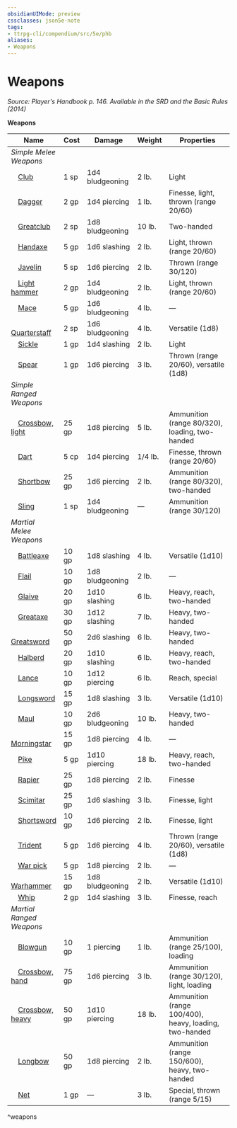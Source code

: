 ```yaml
---
obsidianUIMode: preview
cssclasses: json5e-note
tags:
- ttrpg-cli/compendium/src/5e/phb
aliases:
- Weapons
---
```

# Weapons
*Source: Player's Handbook p. 146. Available in the <span title='Systems Reference Document (5.1)'>SRD</span> and the Basic Rules (2014)* 

**Weapons**

| Name | Cost | Damage | Weight | Properties |
|------|------|--------|--------|------------|
| *Simple Melee Weapons* |  |  |  |  |
| &emsp;[Club](/3-Mechanics/CLI/items/club-xphb.md) | 1 sp | 1d4 bludgeoning | 2 lb. | Light |
| &emsp;[Dagger](/3-Mechanics/CLI/items/dagger-xphb.md) | 2 gp | 1d4 piercing | 1 lb. | Finesse, light, thrown (range 20/60) |
| &emsp;[Greatclub](/3-Mechanics/CLI/items/greatclub-xphb.md) | 2 sp | 1d8 bludgeoning | 10 lb. | Two-handed |
| &emsp;[Handaxe](/3-Mechanics/CLI/items/handaxe-xphb.md) | 5 gp | 1d6 slashing | 2 lb. | Light, thrown (range 20/60) |
| &emsp;[Javelin](/3-Mechanics/CLI/items/javelin-xphb.md) | 5 sp | 1d6 piercing | 2 lb. | Thrown (range 30/120) |
| &emsp;[Light hammer](/3-Mechanics/CLI/items/light-hammer-xphb.md) | 2 gp | 1d4 bludgeoning | 2 lb. | Light, thrown (range 20/60) |
| &emsp;[Mace](/3-Mechanics/CLI/items/mace-xphb.md) | 5 gp | 1d6 bludgeoning | 4 lb. | — |
| &emsp;[Quarterstaff](/3-Mechanics/CLI/items/quarterstaff-xphb.md) | 2 sp | 1d6 bludgeoning | 4 lb. | Versatile (1d8) |
| &emsp;[Sickle](/3-Mechanics/CLI/items/sickle-xphb.md) | 1 gp | 1d4 slashing | 2 lb. | Light |
| &emsp;[Spear](/3-Mechanics/CLI/items/spear-xphb.md) | 1 gp | 1d6 piercing | 3 lb. | Thrown (range 20/60), versatile (1d8) |
| *Simple Ranged Weapons* |  |  |  |  |
| &emsp;[Crossbow, light](/3-Mechanics/CLI/items/light-crossbow-xphb.md) | 25 gp | 1d8 piercing | 5 lb. | Ammunition (range 80/320), loading, two-handed |
| &emsp;[Dart](/3-Mechanics/CLI/items/dart-xphb.md) | 5 cp | 1d4 piercing | 1/4 lb. | Finesse, thrown (range 20/60) |
| &emsp;[Shortbow](/3-Mechanics/CLI/items/shortbow-xphb.md) | 25 gp | 1d6 piercing | 2 lb. | Ammunition (range 80/320), two-handed |
| &emsp;[Sling](/3-Mechanics/CLI/items/sling-xphb.md) | 1 sp | 1d4 bludgeoning | — | Ammunition (range 30/120) |
| *Martial Melee Weapons* |  |  |  |  |
| &emsp;[Battleaxe](/3-Mechanics/CLI/items/battleaxe-xphb.md) | 10 gp | 1d8 slashing | 4 lb. | Versatile (1d10) |
| &emsp;[Flail](/3-Mechanics/CLI/items/flail-xphb.md) | 10 gp | 1d8 bludgeoning | 2 lb. | — |
| &emsp;[Glaive](/3-Mechanics/CLI/items/glaive-xphb.md) | 20 gp | 1d10 slashing | 6 lb. | Heavy, reach, two-handed |
| &emsp;[Greataxe](/3-Mechanics/CLI/items/greataxe-xphb.md) | 30 gp | 1d12 slashing | 7 lb. | Heavy, two-handed |
| &emsp;[Greatsword](/3-Mechanics/CLI/items/greatsword-xphb.md) | 50 gp | 2d6 slashing | 6 lb. | Heavy, two-handed |
| &emsp;[Halberd](/3-Mechanics/CLI/items/halberd-xphb.md) | 20 gp | 1d10 slashing | 6 lb. | Heavy, reach, two-handed |
| &emsp;[Lance](/3-Mechanics/CLI/items/lance-xphb.md) | 10 gp | 1d12 piercing | 6 lb. | Reach, special |
| &emsp;[Longsword](/3-Mechanics/CLI/items/longsword-xphb.md) | 15 gp | 1d8 slashing | 3 lb. | Versatile (1d10) |
| &emsp;[Maul](/3-Mechanics/CLI/items/maul-xphb.md) | 10 gp | 2d6 bludgeoning | 10 lb. | Heavy, two-handed |
| &emsp;[Morningstar](/3-Mechanics/CLI/items/morningstar-xphb.md) | 15 gp | 1d8 piercing | 4 lb. | — |
| &emsp;[Pike](/3-Mechanics/CLI/items/pike-xphb.md) | 5 gp | 1d10 piercing | 18 lb. | Heavy, reach, two-handed |
| &emsp;[Rapier](/3-Mechanics/CLI/items/rapier-xphb.md) | 25 gp | 1d8 piercing | 2 lb. | Finesse |
| &emsp;[Scimitar](/3-Mechanics/CLI/items/scimitar-xphb.md) | 25 gp | 1d6 slashing | 3 lb. | Finesse, light |
| &emsp;[Shortsword](/3-Mechanics/CLI/items/shortsword-xphb.md) | 10 gp | 1d6 piercing | 2 lb. | Finesse, light |
| &emsp;[Trident](/3-Mechanics/CLI/items/trident-xphb.md) | 5 gp | 1d6 piercing | 4 lb. | Thrown (range 20/60), versatile (1d8) |
| &emsp;[War pick](/3-Mechanics/CLI/items/war-pick-xphb.md) | 5 gp | 1d8 piercing | 2 lb. | — |
| &emsp;[Warhammer](/3-Mechanics/CLI/items/warhammer-xphb.md) | 15 gp | 1d8 bludgeoning | 2 lb. | Versatile (1d10) |
| &emsp;[Whip](/3-Mechanics/CLI/items/whip-xphb.md) | 2 gp | 1d4 slashing | 3 lb. | Finesse, reach |
| *Martial Ranged Weapons* |  |  |  |  |
| &emsp;[Blowgun](/3-Mechanics/CLI/items/blowgun-xphb.md) | 10 gp | 1 piercing | 1 lb. | Ammunition (range 25/100), loading |
| &emsp;[Crossbow, hand](/3-Mechanics/CLI/items/hand-crossbow-xphb.md) | 75 gp | 1d6 piercing | 3 lb. | Ammunition (range 30/120), light, loading |
| &emsp;[Crossbow, heavy](/3-Mechanics/CLI/items/heavy-crossbow-xphb.md) | 50 gp | 1d10 piercing | 18 lb. | Ammunition (range 100/400), heavy, loading, two-handed |
| &emsp;[Longbow](/3-Mechanics/CLI/items/longbow-xphb.md) | 50 gp | 1d8 piercing | 2 lb. | Ammunition (range 150/600), heavy, two-handed |
| &emsp;[Net](/3-Mechanics/CLI/items/net-xphb.md) | 1 gp | — | 3 lb. | Special, thrown (range 5/15) |
^weapons